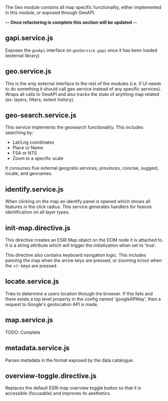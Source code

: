 The Geo module contains all map specific functionality, either implemented in this module, or exposed through GeoAPI.

**-- Once refactoring is complete this section will be updated --**
 
## gapi.service.js

Exposes the `geoApi` interface on `geoService.gapi` once it has been loaded (external library)

## geo.service.js

This is the only external interface to the rest of the modules (i.e. if UI needs to do something it should call geo service instead of any specific services). Wraps all calls to GeoAPI and also tracks the state of anything map related (ex: layers, filters, extent history).

## geo-search.service.js

This service implements the geosearch functionality. This includes searching by:
- Lat/Lng coordinates
- Place or Name
- FSA or NTS 
- Zoom to a specific scale

It consumes five external geogratis services; provinces, concise, suggest, locate, and geonames.

## identify.service.js

When clicking on the map an identify panel is opened which shows all features in the click radius. This service generates handlers for feature identification on all layer types.

## init-map.directive.js

This directive creates an ESRI Map object on the DOM node it is attached to. It is a string attribute which will trigger the initialization when set to 'true'. 

This directive also contains keyboard navigation logic. This includes panning the map when the arrow keys are pressed, or zooming in/out when the +/- keys are pressed.

## locate.service.js

Tries to determine a users location through the browser. If this fails and there exists a top level property in the config named 'googleAPIKey', then a request to Google's geolocation API is made.

## map.service.js

TODO: Complete

## metadata.service.js

Parses metadata in the format exposed by the data catalogue.

## overview-toggle.directive.js

Replaces the default ESRI map overview toggle button so that it is accessible (focusable) and improves its aesthetics.